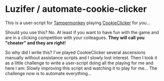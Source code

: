 # Luzifer / automate-cookie-clicker

This is a user-script for [Tampermonkey](https://tampermonkey.net/) playing [CookieClicker](http://orteil.dashnet.org/cookieclicker/) for you...

Should you use this? No. At least if you want to have fun with the game and are in a clicking competition with your colleagues. **They will call you "cheater" and they are right!**

So why did I write this? I've played CookieClicker several ascensions manually without assistance scripts and I slowly lost interest. Then I took it as a little challenge to write a user-script doing all the playing for me and here I am: Slowly improving this script and watching it to play for me... The challenge now is to automate everything...
